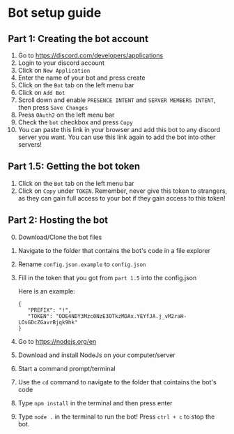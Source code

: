 # Bot setup guide

## Part 1: Creating the bot account

1. Go to https://discord.com/developers/applications
2. Login to your discord account
3. Click on `New Application`
4. Enter the name of your bot and press create
5. Click on the `Bot` tab on the left menu bar
6. Click on `Add Bot`
7. Scroll down and enable `PRESENCE INTENT` and `SERVER MEMBERS INTENT`, then press `Save Changes`
8. Press `OAuth2` on the left menu bar
9. Check the `bot` checkbox and press `Copy`
10. You can paste this link in your browser and add this bot to any discord server you want. You can use this link again to add the bot into other servers!

## Part 1.5: Getting the bot token

1. Click on the `Bot` tab on the left menu bar
2. Click on `Copy` under `TOKEN`. Remember, never give this token to strangers, as they can gain full access to your bot if they gain access to this token!

## Part 2: Hosting the bot

0. Download/Clone the bot files
1. Navigate to the folder that contains the bot's code in a file explorer
2. Rename `config.json.example` to `config.json`
3. Fill in the token that you got from `part 1.5` into the config.json

   Here is an example:

   ```
   {
      "PREFIX": "!",
      "TOKEN": "ODE4NDY3Mzc0NzE3OTkzMDAx.YEYfJA.j_vM2raH-LOsGDcZGavrBjqk9hk"
   }
   ```

4. Go to https://nodejs.org/en
5. Download and install NodeJs on your computer/server
6. Start a command prompt/terminal
7. Use the `cd` command to navigate to the folder that cointains the bot's code
8. Type `npm install` in the terminal and then press enter
9. Type `node .` in the terminal to run the bot! Press `ctrl + c` to stop the bot.
